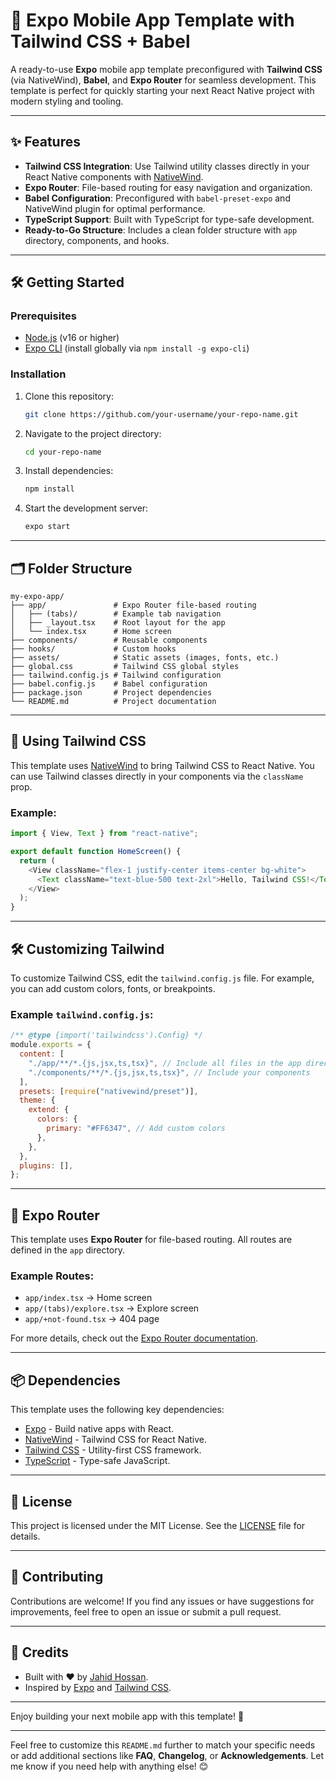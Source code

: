 # 🚀 Expo Mobile App Template with Tailwind CSS + Babel

A ready-to-use **Expo** mobile app template preconfigured with **Tailwind CSS** (via NativeWind), **Babel**, and **Expo Router** for seamless development. This template is perfect for quickly starting your next React Native project with modern styling and tooling.

---

## ✨ Features

- **Tailwind CSS Integration**: Use Tailwind utility classes directly in your React Native components with [NativeWind](https://nativewind.dev/).
- **Expo Router**: File-based routing for easy navigation and organization.
- **Babel Configuration**: Preconfigured with `babel-preset-expo` and NativeWind plugin for optimal performance.
- **TypeScript Support**: Built with TypeScript for type-safe development.
- **Ready-to-Go Structure**: Includes a clean folder structure with `app` directory, components, and hooks.

---

## 🛠️ Getting Started

### Prerequisites

- [Node.js](https://nodejs.org/) (v16 or higher)
- [Expo CLI](https://docs.expo.dev/get-started/installation/) (install globally via `npm install -g expo-cli`)

### Installation

1. Clone this repository:
   ```bash
   git clone https://github.com/your-username/your-repo-name.git
   ```
2. Navigate to the project directory:
   ```bash
   cd your-repo-name
   ```
3. Install dependencies:
   ```bash
   npm install
   ```
4. Start the development server:
   ```bash
   expo start
   ```

---

## 🗂️ Folder Structure

```
my-expo-app/
├── app/               # Expo Router file-based routing
│   ├── (tabs)/        # Example tab navigation
│   ├── _layout.tsx    # Root layout for the app
│   └── index.tsx      # Home screen
├── components/        # Reusable components
├── hooks/             # Custom hooks
├── assets/            # Static assets (images, fonts, etc.)
├── global.css         # Tailwind CSS global styles
├── tailwind.config.js # Tailwind configuration
├── babel.config.js    # Babel configuration
├── package.json       # Project dependencies
└── README.md          # Project documentation
```

---

## 🎨 Using Tailwind CSS

This template uses [NativeWind](https://nativewind.dev/) to bring Tailwind CSS to React Native. You can use Tailwind classes directly in your components via the `className` prop.

### Example:

```typescript
import { View, Text } from "react-native";

export default function HomeScreen() {
  return (
    <View className="flex-1 justify-center items-center bg-white">
      <Text className="text-blue-500 text-2xl">Hello, Tailwind CSS!</Text>
    </View>
  );
}
```

---

## 🛠️ Customizing Tailwind

To customize Tailwind CSS, edit the `tailwind.config.js` file. For example, you can add custom colors, fonts, or breakpoints.

### Example `tailwind.config.js`:

```javascript
/** @type {import('tailwindcss').Config} */
module.exports = {
  content: [
    "./app/**/*.{js,jsx,ts,tsx}", // Include all files in the app directory
    "./components/**/*.{js,jsx,ts,tsx}", // Include your components
  ],
  presets: [require("nativewind/preset")],
  theme: {
    extend: {
      colors: {
        primary: "#FF6347", // Add custom colors
      },
    },
  },
  plugins: [],
};
```

---

## 🚦 Expo Router

This template uses **Expo Router** for file-based routing. All routes are defined in the `app` directory.

### Example Routes:

- `app/index.tsx` → Home screen
- `app/(tabs)/explore.tsx` → Explore screen
- `app/+not-found.tsx` → 404 page

For more details, check out the [Expo Router documentation](https://docs.expo.dev/routing/).

---

## 📦 Dependencies

This template uses the following key dependencies:

- [Expo](https://expo.dev/) - Build native apps with React.
- [NativeWind](https://nativewind.dev/) - Tailwind CSS for React Native.
- [Tailwind CSS](https://tailwindcss.com/) - Utility-first CSS framework.
- [TypeScript](https://www.typescriptlang.org/) - Type-safe JavaScript.

---

## 📝 License

This project is licensed under the MIT License. See the [LICENSE](LICENSE) file for details.

---

## 🙌 Contributing

Contributions are welcome! If you find any issues or have suggestions for improvements, feel free to open an issue or submit a pull request.

---

## 📄 Credits

- Built with ❤️ by [Jahid Hossan](https://github.com/Jahid-Hossan).
- Inspired by [Expo](https://expo.dev/) and [Tailwind CSS](https://tailwindcss.com/).

---

Enjoy building your next mobile app with this template! 🚀

---

Feel free to customize this `README.md` further to match your specific needs or add additional sections like **FAQ**, **Changelog**, or **Acknowledgements**. Let me know if you need help with anything else! 😊
